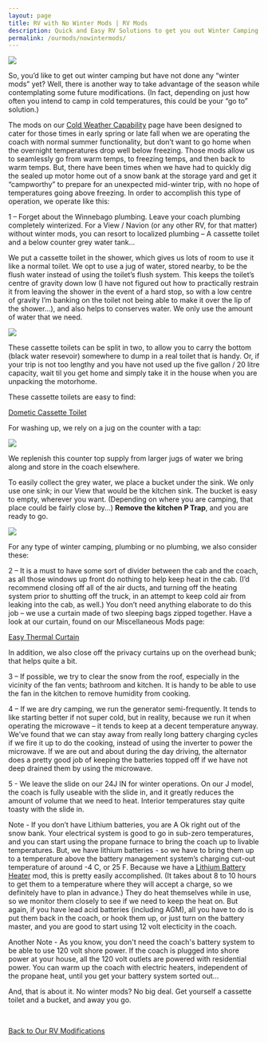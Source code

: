 ```yaml
---
layout: page
title: RV with No Winter Mods | RV Mods
description: Quick and Easy RV Solutions to get you out Winter Camping
permalink: /ourmods/nowintermods/
---
```

<img src="/assets/webindyinsnowbank.jpg"/>

So, you’d like to get out winter camping but have not done any “winter mods” yet?  Well, there is another way to take advantage of the season while contemplating some future modifications.  (In fact, depending on just how often you intend to camp in cold temperatures, this could be your “go to” solution.)

The mods on our [Cold Weather Capability](https://our2020view.ca/ourmods/coldweather/) page have been designed to cater for those times in early spring or late fall when we are operating the coach with normal summer functionality, but don’t want to go home when the overnight temperatures drop well below freezing.  Those mods allow us to seamlessly go from warm temps, to freezing temps, and then back to warm temps.  But, there have been times when we have had to quickly dig the sealed up motor home out of a snow bank at the storage yard and get it “campworthy” to prepare for an unexpected mid-winter trip, with no hope of temperatures going above freezing.  In order to accomplish this type of operation, we operate like this:

1 – Forget about the Winnebago plumbing.  Leave your coach plumbing completely winterized.  For a View / Navion (or any other RV, for that matter) without winter mods, you can resort to localized plumbing – A cassette toilet and a below counter grey water tank...

We put a cassette toilet in the shower, which gives us lots of room to use it like a normal toilet.  We opt to use a jug of water, stored nearby, to be the flush water instead of using the toilet’s flush system.  This keeps the toilet’s centre of gravity down low (I have not figured out how to practically restrain it from leaving the shower in the event of a hard stop, so with a low centre of gravity I’m banking on the toilet not being able to make it over the lip of the shower...), and also helps to conserves water.  We only use the amount of water that we need.

<img src="/assets/webcassette.jpg"/>

These cassette toilets can be split in two, to allow you to carry the bottom (black water resevoir) somewhere to dump in a real toilet that is handy.  Or, if your trip is not too lengthy and you have not used up the five gallon / 20 litre capacity, wait til you get home and simply take it in the house when you are unpacking the motorhome.

These cassette toilets are easy to find:

<a href = "https://www.canadiantire.ca/en/pdp/dometic-deluxe-portable-camping-toilet-porta-potty-w-self-contained-holding-tank-system-19-l-0763057p.html?&&gclid=Cj0KCQiAi8KfBhCuARIsADp-A556rrFsPIam1hi5ExF89-erflHU9vjCm-6xlvOQ1tBVJc_4HZtFS84aAkfsEALw_wcB&gclsrc=aw.ds#store=459 " target="_blank">Dometic Cassette Toilet </a>

For washing up, we rely on a jug on the counter with a tap: 

<img src="/assets/webwaterjug.jpg"/>

We replenish this counter top supply from larger jugs of water we bring along and store in the coach elsewhere.

To easily collect the grey water, we place a bucket under the sink.  We only use one sink; in our View that would be the kitchen sink.  The bucket is easy to empty, wherever you want.  (Depending on where you are camping, that place could be fairly close by...)  <b>Remove the kitchen P Trap</b>, and you are ready to go.

<img src="/assets/webbucket.jpg"/>

For any type of winter camping, plumbing or no plumbing, we also consider these:

2 – It is a must to have some sort of divider between the cab and the coach, as all those windows up front do nothing to help keep heat in the cab.  (I’d recommend closing off all of the air ducts, and turning off the heating system prior to shutting off the truck, in an attempt to keep cold air from leaking into the cab, as well.)  You don’t need anything elaborate to do this job – we use a curtain made of two sleeping bags zipped together.  Have a look at our curtain, found on our Miscellaneous Mods page:

[Easy Thermal Curtain]( https://our2020view.ca/ourmods/miscmods/)

In addition, we also close off the privacy curtains up on the overhead bunk; that helps quite a bit.

3 – If possible, we try to clear the snow from the roof, especially in the vicinity of the fan vents; bathroom and kitchen.  It is handy to be able to use the fan in the kitchen to remove humidity from cooking.

4 – If we are dry camping, we run the generator semi-frequently.  It tends to like starting better if not super cold, but in reality, because we run it when operating the microwave – it tends to keep at a decent temperature anyway.  We’ve found that we can stay away from really long battery charging cycles if we fire it up to do the cooking, instead of using the inverter to power the microwave.  If we are out and about during the day driving, the alternator does a pretty good job of keeping the batteries topped off if we have not deep drained them by using the microwave.

5 - We leave the slide on our 24J IN for winter operations.  On our J model, the coach is fully useable with the slide in, and it greatly reduces the amount of volume that we need to heat.  Interior temperatures stay quite toasty with the slide in.

Note - If you don’t have Lithium batteries, you are A Ok right out of the snow bank.  Your electrical system is good to go in sub-zero temperatures, and you can start using the propane furnace to bring the coach up to livable temperatures.  But, we have lithium batteries - so we have to bring them up to a temperature above the battery management system’s charging cut-out temperature of around -4 C, or 25 F.  Because we have a [Lithium Battery Heater](https://our2020view.ca/ourmods/batteryheater/) mod, this is pretty easily accomplished.  (It takes about 8 to 10 hours to get them to a temperature where they will accept a charge, so we definitely have to plan in advance.)  They do heat themselves while in use, so we monitor them closely to see if we need to keep the heat on.  But again, if you have lead acid batteries (including AGM), all you have to do is put them back in the coach, or hook them up, or just turn on the battery master, and you are good to start using 12 volt electicity in the coach.

Another Note - As you know, you don't need the coach's battery system to be able to use 120 volt shore power.  If the coach is plugged into shore power at your house, all the 120 volt outlets are powered with residential power.  You can warm up the coach with electric heaters, independent of the propane heat, until you get your battery system sorted out...

And, that is about it.  No winter mods?  No big deal.  Get yourself a cassette toilet and a bucket, and away you go.

<br>

[Back to Our RV Modifications](/ourmods/)
